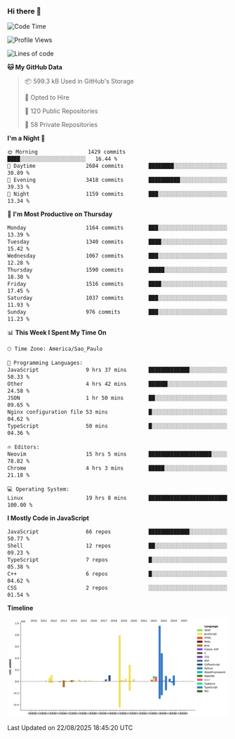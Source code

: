 ### Hi there 👋

<!--START_SECTION:waka-->
![Code Time](http://img.shields.io/badge/Code%20Time-7%2C365%20hrs%2013%20mins-blue)

![Profile Views](http://img.shields.io/badge/Profile%20Views-0-blue)

![Lines of code](https://img.shields.io/badge/From%20Hello%20World%20I%27ve%20Written-3.6%20million%20lines%20of%20code-blue)

**🐱 My GitHub Data** 

> 📦 599.3 kB Used in GitHub's Storage 
 > 
> 💼 Opted to Hire
 > 
> 📜 120 Public Repositories 
 > 
> 🔑 58 Private Repositories 
 > 
**I'm a Night 🦉** 

```text
🌞 Morning                1429 commits        ████░░░░░░░░░░░░░░░░░░░░░   16.44 % 
🌆 Daytime                2684 commits        ████████░░░░░░░░░░░░░░░░░   30.89 % 
🌃 Evening                3418 commits        ██████████░░░░░░░░░░░░░░░   39.33 % 
🌙 Night                  1159 commits        ███░░░░░░░░░░░░░░░░░░░░░░   13.34 % 
```
📅 **I'm Most Productive on Thursday** 

```text
Monday                   1164 commits        ███░░░░░░░░░░░░░░░░░░░░░░   13.39 % 
Tuesday                  1340 commits        ████░░░░░░░░░░░░░░░░░░░░░   15.42 % 
Wednesday                1067 commits        ███░░░░░░░░░░░░░░░░░░░░░░   12.28 % 
Thursday                 1590 commits        █████░░░░░░░░░░░░░░░░░░░░   18.30 % 
Friday                   1516 commits        ████░░░░░░░░░░░░░░░░░░░░░   17.45 % 
Saturday                 1037 commits        ███░░░░░░░░░░░░░░░░░░░░░░   11.93 % 
Sunday                   976 commits         ███░░░░░░░░░░░░░░░░░░░░░░   11.23 % 
```


📊 **This Week I Spent My Time On** 

```text
🕑︎ Time Zone: America/Sao_Paulo

💬 Programming Languages: 
JavaScript               9 hrs 37 mins       █████████████░░░░░░░░░░░░   50.33 % 
Other                    4 hrs 42 mins       ██████░░░░░░░░░░░░░░░░░░░   24.58 % 
JSON                     1 hr 50 mins        ██░░░░░░░░░░░░░░░░░░░░░░░   09.65 % 
Nginx configuration file 53 mins             █░░░░░░░░░░░░░░░░░░░░░░░░   04.62 % 
TypeScript               50 mins             █░░░░░░░░░░░░░░░░░░░░░░░░   04.36 % 

🔥 Editors: 
Neovim                   15 hrs 5 mins       ████████████████████░░░░░   78.82 % 
Chrome                   4 hrs 3 mins        █████░░░░░░░░░░░░░░░░░░░░   21.18 % 

💻 Operating System: 
Linux                    19 hrs 8 mins       █████████████████████████   100.00 % 
```

**I Mostly Code in JavaScript** 

```text
JavaScript               66 repos            █████████████░░░░░░░░░░░░   50.77 % 
Shell                    12 repos            ██░░░░░░░░░░░░░░░░░░░░░░░   09.23 % 
TypeScript               7 repos             █░░░░░░░░░░░░░░░░░░░░░░░░   05.38 % 
C++                      6 repos             █░░░░░░░░░░░░░░░░░░░░░░░░   04.62 % 
CSS                      2 repos             ░░░░░░░░░░░░░░░░░░░░░░░░░   01.54 % 
```



**Timeline**

![Lines of Code chart](https://raw.githubusercontent.com/jampow/jampow/master/assets/bar_graph.png)


 Last Updated on 22/08/2025 18:45:20 UTC
<!--END_SECTION:waka-->
